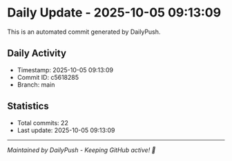 # Daily Update - 2025-10-05 09:13:09

This is an automated commit generated by DailyPush.

## Daily Activity
- Timestamp: 2025-10-05 09:13:09
- Commit ID: c5618285
- Branch: main

## Statistics
- Total commits: 22
- Last update: 2025-10-05 09:13:09

---
*Maintained by DailyPush - Keeping GitHub active! 🚀*
